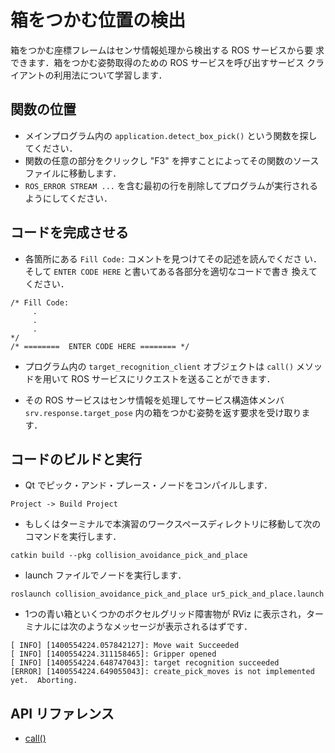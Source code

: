 # 箱をつかむ位置の検出

箱をつかむ座標フレームはセンサ情報処理から検出する ROS サービスから要
求できます．箱をつかむ姿勢取得のための ROS サービスを呼び出すサービス
クライアントの利用法について学習します．

## 関数の位置

  * メインプログラム内の `application.detect_box_pick()` という関数を探してください．
  * 関数の任意の部分をクリックし "F3" を押すことによってその関数のソースファイルに移動します．
  * `ROS_ERROR STREAM ...` を含む最初の行を削除してプログラムが実行されるようにしてください．

## コードを完成させる

 * 各箇所にある `Fill Code:` コメントを見つけてその記述を読んでくださ
   い．そして `ENTER CODE HERE` と書いてある各部分を適切なコードで書き
   換えてください．

```
/* Fill Code:
     .
     .
     .
*/
/* ========  ENTER CODE HERE ======== */
```

* プログラム内の `target_recognition_client` オブジェクトは `call()` メソッドを用いて ROS サービスにリクエストを送ることができます．

* その ROS サービスはセンサ情報を処理してサービス構造体メンバ `srv.response.target_pose` 内の箱をつかむ姿勢を返す要求を受け取ります．


##  コードのビルドと実行

  * Qt でピック・アンド・プレース・ノードをコンパイルします．

```
Project -> Build Project
```

* もしくはターミナルで本演習のワークスペースディレクトリに移動して次のコマンドを実行します．

```
catkin build --pkg collision_avoidance_pick_and_place
```

* launch ファイルでノードを実行します．

```
roslaunch collision_avoidance_pick_and_place ur5_pick_and_place.launch
```

* 1つの青い箱といくつかのボクセルグリッド障害物が RViz に表示され，ターミナルには次のようなメッセージが表示されるはずです．

```
[ INFO] [1400554224.057842127]: Move wait Succeeded
[ INFO] [1400554224.311158465]: Gripper opened
[ INFO] [1400554224.648747043]: target recognition succeeded
[ERROR] [1400554224.649055043]: create_pick_moves is not implemented yet.  Aborting.
```

## API リファレンス

* [call()](http://docs.ros.org/hydro/api/roscpp/html/classros_1_1ServiceClient.html#a8a0c9be49046998a830df625babd396f)
